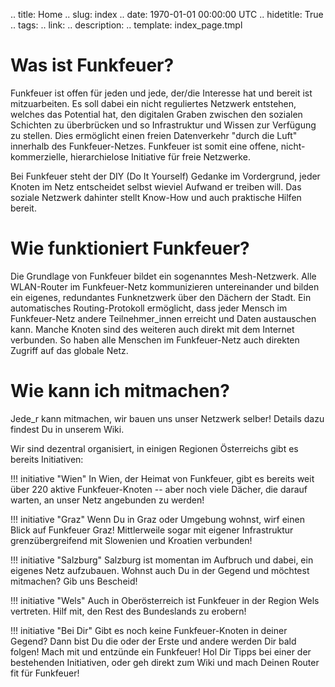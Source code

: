 .. title: Home
.. slug: index
.. date: 1970-01-01 00:00:00 UTC
.. hidetitle: True
.. tags:
.. link:
.. description:
.. template: index_page.tmpl


# Was ist Funkfeuer?
Funkfeuer ist offen für jeden und jede, der/die Interesse hat und bereit ist 
mitzuarbeiten. Es soll dabei ein nicht reguliertes Netzwerk entstehen, welches 
das Potential hat, den digitalen Graben zwischen den sozialen Schichten zu 
überbrücken und so Infrastruktur und Wissen zur Verfügung zu stellen. Dies 
ermöglicht einen freien Datenverkehr "durch die Luft" innerhalb des 
Funkfeuer-Netzes. Funkfeuer ist somit eine offene, nicht-kommerzielle, 
hierarchielose Initiative für freie Netzwerke.

Bei Funkfeuer steht der DIY (Do It Yourself) Gedanke im Vordergrund, jeder 
Knoten im Netz entscheidet selbst wieviel Aufwand er treiben will. Das soziale 
Netzwerk dahinter stellt Know-How und auch praktische Hilfen bereit.

# Wie funktioniert Funkfeuer?
Die Grundlage von Funkfeuer bildet ein sogenanntes Mesh-Netzwerk. Alle 
WLAN-Router im Funkfeuer-Netz kommunizieren untereinander und bilden ein 
eigenes, redundantes Funknetzwerk über den Dächern der Stadt. 
Ein automatisches Routing-Protokoll ermöglicht, dass jeder Mensch im 
Funkfeuer-Netz andere Teilnehmer_innen erreicht und Daten austauschen kann. 
Manche Knoten sind des weiteren auch direkt mit dem Internet verbunden. So 
haben alle Menschen im Funkfeuer-Netz auch direkten Zugriff auf das globale Netz.

# Wie kann ich mitmachen?
Jede_r kann mitmachen, wir bauen uns unser Netzwerk selber! Details dazu 
findest Du in unserem Wiki.

Wir sind dezentral organisiert, in einigen Regionen Österreichs gibt es bereits Initiativen:

!!! initiative "Wien"
    In Wien, der Heimat  von Funkfeuer, gibt es bereits weit über 220 aktive 
    Funkfeuer-Knoten -- aber noch viele Dächer, die darauf warten, an unser Netz 
    angebunden zu werden!

!!! initiative "Graz"
    Wenn Du in Graz oder Umgebung wohnst, wirf einen Blick auf Funkfeuer Graz! 
    Mittlerweile sogar mit eigener Infrastruktur grenzübergreifend mit Slowenien 
    und Kroatien verbunden!

!!! initiative "Salzburg"
    Salzburg ist momentan im Aufbruch und dabei, ein eigenes Netz aufzubauen. 
    Wohnst auch Du in der Gegend und möchtest mitmachen? Gib uns Bescheid!

!!! initiative "Wels"
    Auch in Oberösterreich ist Funkfeuer in der Region Wels vertreten. Hilf mit, 
    den Rest des Bundeslands zu erobern!

!!! initiative "Bei Dir"
    Gibt es noch keine Funkfeuer-Knoten in deiner Gegend? Dann bist Du die oder 
    der Erste und andere werden Dir bald folgen! Mach mit und entzünde ein 
    Funkfeuer! Hol Dir Tipps bei einer der bestehenden Initiativen, oder geh direkt 
    zum Wiki und mach Deinen Router fit für Funkfeuer!
